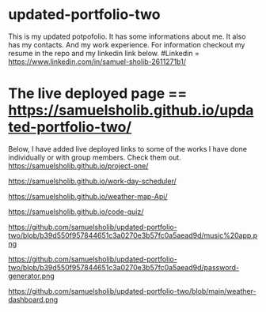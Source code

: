 # updated-portfolio-two
This is my updated potpofolio.
It has some informations about me.
It also has my contacts.
And my work experience.
For information checkout my resume in the repo and my linkedin link below.
#Linkedin = https://www.linkedin.com/in/samuel-sholib-2611271b1/
# The live deployed page == https://samuelsholib.github.io/updated-portfolio-two/
Below, I have added live deployed links to some of the works I have done individually or with group members. Check them out. 
https://samuelsholib.github.io/project-one/

https://samuelsholib.github.io/work-day-scheduler/

https://samuelsholib.github.io/weather-map-Api/

 https://samuelsholib.github.io/code-quiz/




 https://github.com/samuelsholib/updated-portfolio-two/blob/b39d550f957844651c3a0270e3b57fc0a5aead9d/music%20app.png




 https://github.com/samuelsholib/updated-portfolio-two/blob/b39d550f957844651c3a0270e3b57fc0a5aead9d/password-generator.png




 https://github.com/samuelsholib/updated-portfolio-two/blob/main/weather-dashboard.png